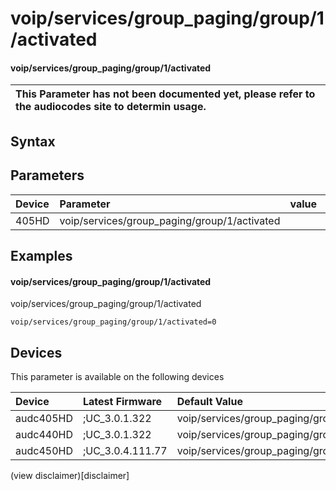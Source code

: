 ﻿---
description: voip/services/group_paging/group/1/activated
search: false
---

# voip/services/group_paging/group/1/activated

#### voip/services/group_paging/group/1/activated


| This Parameter has not been documented yet, please refer to the audiocodes site to determin usage.  | 
| :--- |

## Syntax

## Parameters
|Device|Parameter|value|Description|
|:---|:---|:---|:---|
| 405HD | voip/services/group_paging/group/1/activated |  |  |

## Examples
#### voip/services/group_paging/group/1/activated

voip/services/group_paging/group/1/activated

```
voip/services/group_paging/group/1/activated=0
```

## Devices
This parameter is available on the following devices

| Device | Latest Firmware | Default Value |
|:---|:---|:---|
| audc405HD | ;UC_3.0.1.322 | voip/services/group_paging/group/1/activated=0 
| audc440HD | ;UC_3.0.1.322 | voip/services/group_paging/group/1/activated=0 
| audc450HD | ;UC_3.0.4.111.77 | voip/services/group_paging/group/1/activated=0 

(view disclaimer)[disclaimer]
